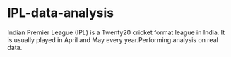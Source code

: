 # IPL-data-analysis
Indian Premier League (IPL) is a Twenty20 cricket format league in India. It is usually played in April and May every year.Performing analysis on real data. 
